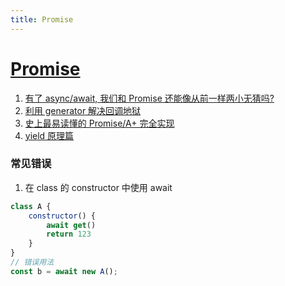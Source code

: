 ```yaml
---
title: Promise
---
```


# [Promise](https://developer.mozilla.org/zh-CN/docs/Web/JavaScript/Reference/Global_Objects/Promise)

1. [有了 async/await, 我们和 Promise 还能像从前一样两小无猜吗?](https://zhuanlan.zhihu.com/p/22938062?utm_source=pocket_saves)
2. [利用 generator 解决回调地狱](https://zhuanlan.zhihu.com/p/22319621?utm_source=pocket_saves)
3. [史上最易读懂的 Promise/A+ 完全实现](https://zhuanlan.zhihu.com/p/21834559?utm_source=pocket_saves)
4. [yield 原理篇](https://www.html-js.com/article/Understanding-the-Yield-principle?utm_source=pocket_saves)

### 常见错误

1. 在 class 的 constructor 中使用 await

```js
class A {
	constructor() {
		await get()
		return 123
	}
}
// 错误用法
const b = await new A();
```
